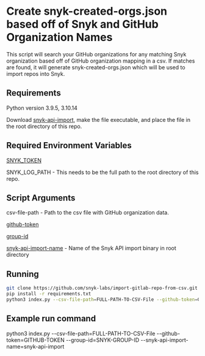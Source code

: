 # Create snyk-created-orgs.json based off of Snyk and GitHub Organization Names

This script will search your GitHub organizations for any matching Snyk organization based off of GitHub organization mapping in a csv.  If matches are found, it will generate snyk-created-orgs.json which will be used to import repos into Snyk.

## Requirements

Python version 3.9.5, 3.10.14

Download [snyk-api-import](https://github.com/snyk/snyk-api-import/releases), make the file executable, and place the file in the root directory of this repo.

## Required Environment Variables

[SNYK_TOKEN](https://docs.snyk.io/getting-started/how-to-obtain-and-authenticate-with-your-snyk-api-token)

SNYK_LOG_PATH - This needs to be the full path to the root directory of this repo.

## Script Arguments

csv-file-path - Path to the csv file with GitHub organization data.

[github-token](https://docs.github.com/en/authentication/keeping-your-account-and-data-secure/managing-your-personal-access-tokens)

[group-id](https://docs.snyk.io/snyk-admin/groups-and-organizations/groups/group-general-settings)

[snyk-api-import-name](https://github.com/snyk/snyk-api-import/releases) - Name of the Snyk API import binary in root directory 



## Running
```bash
git clone https://github.com/snyk-labs/import-gitlab-repo-from-csv.git
pip install -r requirements.txt
python3 index.py --csv-file-path=FULL-PATH-TO-CSV-File --github-token=GITHUB-TOKEN --group-id=SNYK-GROUP-ID --snyk-api-import-name=snyk-api-import
```

## Example run command
python3 index.py --csv-file-path=FULL-PATH-TO-CSV-File --github-token=GITHUB-TOKEN --group-id=SNYK-GROUP-ID --snyk-api-import-name=snyk-api-import
